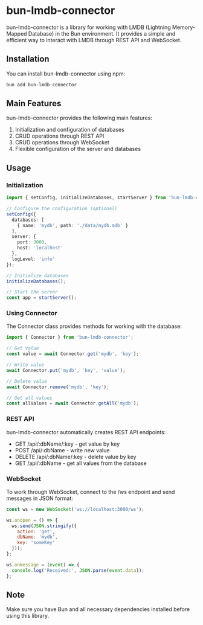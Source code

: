 # bun-lmdb-connector

bun-lmdb-connector is a library for working with LMDB (Lightning Memory-Mapped Database) in the Bun environment. It provides a simple and efficient way to interact with LMDB through REST API and WebSocket.

## Installation

You can install bun-lmdb-connector using npm:

```bash
bun add bun-lmdb-connector
```

## Main Features

bun-lmdb-connector provides the following main features:

1. Initialization and configuration of databases
2. CRUD operations through REST API
3. CRUD operations through WebSocket
4. Flexible configuration of the server and databases

## Usage

### Initialization

```typescript
import { setConfig, initializeDatabases, startServer } from 'bun-lmdb-connector';

// Configure the configuration (optional)
setConfig({
  databases: [
    { name: 'mydb', path: './data/mydb.mdb' }
  ],
  server: {
    port: 3000,
    host: 'localhost'
  },
  logLevel: 'info'
});

// Initialize databases
initializeDatabases();

// Start the server
const app = startServer();
```

### Using Connector

The Connector class provides methods for working with the database:

```typescript
import { Connector } from 'bun-lmdb-connector';

// Get value
const value = await Connector.get('mydb', 'key');

// Write value
await Connector.put('mydb', 'key', 'value');

// Delete value
await Connector.remove('mydb', 'key');

// Get all values
const allValues = await Connector.getAll('mydb');
```

### REST API

bun-lmdb-connector automatically creates REST API endpoints:

- GET /api/:dbName/:key - get value by key
- POST /api/:dbName - write new value
- DELETE /api/:dbName/:key - delete value by key
- GET /api/:dbName - get all values from the database

### WebSocket

To work through WebSocket, connect to the /ws endpoint and send messages in JSON format:

```javascript
const ws = new WebSocket('ws://localhost:3000/ws');

ws.onopen = () => {
  ws.send(JSON.stringify({
    action: 'get',
    dbName: 'mydb',
    key: 'someKey'
  }));
};

ws.onmessage = (event) => {
  console.log('Received:', JSON.parse(event.data));
};
```

## Note

Make sure you have Bun and all necessary dependencies installed before using this library.